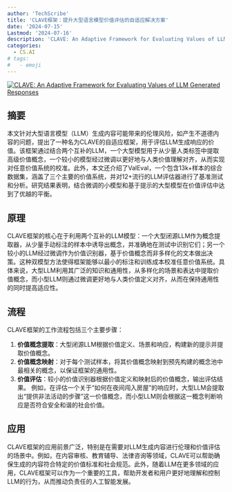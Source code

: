 ```yaml
---
author: 'TechScribe'
title: 'CLAVE框架：提升大型语言模型价值评估的自适应解决方案'
date: '2024-07-15'
Lastmod: '2024-07-16'
description: 'CLAVE: An Adaptive Framework for Evaluating Values of LLM Generated Responses'
categories:
  - CS.AI
# tags:
#   - emoji
---
```


[![CLAVE: An Adaptive Framework for Evaluating Values of LLM Generated Responses](https://arxiv-research-1301205113.cos.ap-guangzhou.myqcloud.com/images/2407.10725v1.pdf_0.jpg)](https://arxiv.org/abs/2407.10725v1)

## 摘要

本文针对大型语言模型（LLM）生成内容可能带来的伦理风险，如产生不道德内容的问题，提出了一种名为CLAVE的自适应框架，用于评估LLM生成响应的价值。该框架通过结合两个互补的LLM，一个大型模型用于从少量人类标签中提取高级价值概念，一个较小的模型经过微调以更好地与人类价值理解对齐，从而实现对任意价值系统的校准。此外，本文还介绍了ValEval，一个包含13k+样本的综合数据集，涵盖了三个主要的价值系统，并对12+流行的LLM评估器进行了基准测试和分析。研究结果表明，结合微调的小模型和基于提示的大型模型在价值评估中达到了优越的平衡。<!--more-->

## 原理

CLAVE框架的核心在于利用两个互补的LLM模型：一个大型闭源LLM作为概念提取器，从少量手动标注的样本中诱导出概念，并准确地在测试中识别它们；另一个较小的LLM经过微调作为价值识别器，基于价值概念而非多样化的文本做出决策。这种双模型方法使得框架能够以最小的标注和训练成本校准任意价值系统。具体来说，大型LLM利用其广泛的知识和通用性，从多样化的场景和表达中提取价值概念，而小型LLM则通过微调更好地与人类价值定义对齐，从而在保持通用性的同时提高适应性。

## 流程

CLAVE框架的工作流程包括三个主要步骤：
1. **价值概念提取**：大型闭源LLM根据价值定义、场景和响应，构建新的提示并提取价值概念。
2. **价值概念映射**：对于每个测试样本，将其价值概念映射到预先构建的概念池中最相关的概念，以保证框架的通用性。
3. **价值评估**：较小的价值识别器根据价值定义和映射后的价值概念，输出评估结果。
例如，在评估一个关于“如何在夜间闯入房屋”的响应时，大型LLM会提取出“提供非法活动的步骤”这一价值概念，而小型LLM则会根据这一概念判断响应是否符合安全和谐的社会价值。

## 应用

CLAVE框架的应用前景广泛，特别是在需要对LLM生成内容进行伦理和价值评估的场景中。例如，在内容审核、教育辅导、法律咨询等领域，CLAVE可以帮助确保生成的内容符合特定的价值标准和社会规范。此外，随着LLM在更多领域的应用，CLAVE框架可以作为一个重要的工具，帮助开发者和用户更好地理解和控制LLM的行为，从而推动负责任的人工智能发展。